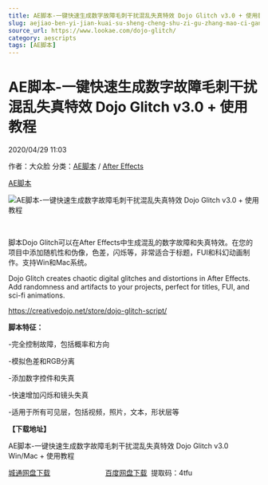 ```yaml
---
title: AE脚本-一键快速生成数字故障毛刺干扰混乱失真特效 Dojo Glitch v3.0 + 使用教程
slug: aejiao-ben-yi-jian-kuai-su-sheng-cheng-shu-zi-gu-zhang-mao-ci-gan-rao-hun-luan-shi-zhen-te-xiao-dojo-glitch-v3-0-shi-yong-jiao-cheng
source_url: https://www.lookae.com/dojo-glitch/
category: aescripts
tags: [AE脚本]
---
```

# AE脚本-一键快速生成数字故障毛刺干扰混乱失真特效 Dojo Glitch v3.0 + 使用教程

2020/04/29 11:03

作者：大众脸
分类：[AE脚本](https://www.lookae.com/after-effects/aescripts/) / [After Effects](https://www.lookae.com/after-effects/)

[AE脚本](https://www.lookae.com/tag/ae%e8%84%9a%e6%9c%ac/)

![AE脚本-一键快速生成数字故障毛刺干扰混乱失真特效 Dojo Glitch v3.0 + 使用教程](https://www.lookae.com/wp-content/uploads/2020/04/Glitch-v3.jpg "AE脚本-一键快速生成数字故障毛刺干扰混乱失真特效 Dojo Glitch v3.0 + 使用教程-LookAE.com")

﻿

脚本Dojo Glitch可以在After Effects中生成混乱的数字故障和失真特效。在您的项目中添加随机性和伪像，色差，闪烁等，非常适合于标题，FUI和科幻动画制作。支持Win和Mac系统。

Dojo Glitch creates chaotic digital glitches and distortions in After Effects. Add randomness and artifacts to your projects, perfect for titles, FUI, and sci-fi animations.

https://creativedojo.net/store/dojo-glitch-script/

**脚本特征：**

-完全控制故障，包括概率和方向

-模拟色差和RGB分离

-添加数字控件和失真

-快速增加闪烁和镜头失真

-适用于所有可见层，包括视频，照片，文本，形状层等

**【下载地址】**

AE脚本-一键快速生成数字故障毛刺干扰混乱失真特效 Dojo Glitch v3.0 Win/Mac + 使用教程

[城通网盘下载](https://72k.us/file/680462-440319073)                            [百度网盘下载](https://pan.baidu.com/s/1PMFakS-BhtKqa8PPCKrWjw)  提取码：4tfu
